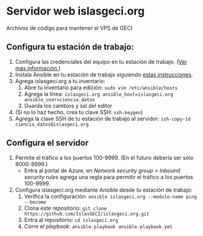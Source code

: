 # Servidor web islasgeci.org

Archivos de código para mantener el VPS de GECI

## Configura tu estación de trabajo:

1. Configura las credenciales del equipo en tu estación de trabajo. ([Ver más
   información.](https://docs.google.com/document/d/1lY7ycXs4J8wp1OyJCmPsvfB7YdQqscqL52cIZxBP6Rw/edit?usp=sharing))
1. Instala Ansible en tu estación de trabajo siguiendo [estas
   instrucciones](https://docs.ansible.com/ansible/latest/installation_guide/intro_installation.html#installing-ansible-on-ubuntu).
1. Agrega islasgeci.org a tu inventario:
    1. Abre tu inventario para edición: `sudo vim /etc/ansible/hosts`
    1. Agrega la línea: `islasgeci.org ansible_host=islasgeci.org ansible_user=ciencia_datos`
    1. Guarda los cambios y sal del editor
1. (Si no lo haz hecho, crea tu clave SSH: `ssh-keygen`)
1. Agrega la clave SSH de tu estación de trabajo al servidor: `ssh-copy-id
   ciencia_datos@islasgeci.org`

## Configura el servidor

1. Permite el tráfico a los puertos 100-9999. (En el futuro debería ser sólo 8000-8999.)
    - Entra al portal de Azure, en _Network security group > Inbound security rules_ agrega una
      regla para permitir el tráfico a los puertos 100-9999.
1. Configura islasgeci.org mediante Ansible desde tu estación de trabajo:
    1. Verifica la configuración: `ansible islasgeci.org --module-name ping --become`
    1. Clona este repositorio: `git clone https://github.com/IslasGECI/islasgeci.org.git`
    1. Entra al repositorio: `cd islasgeci.org`
    1. Corre el _playbook_: `ansible-playbook ansible-playbook.yml`
